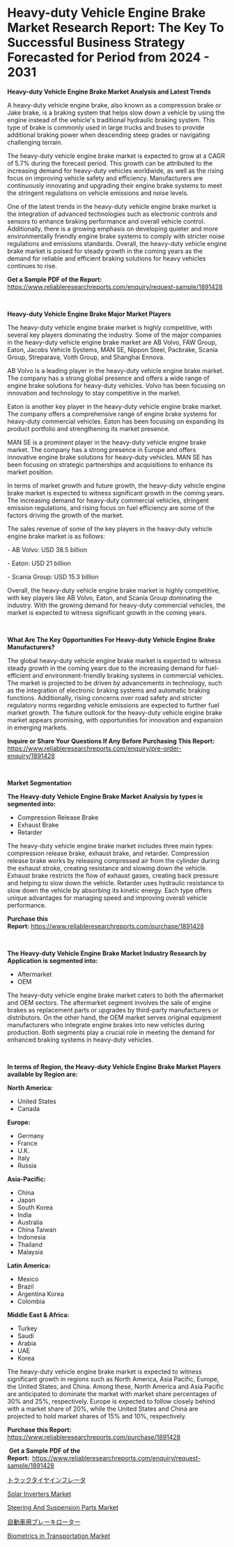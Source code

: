 <p><h1>Heavy-duty Vehicle Engine Brake Market Research Report: The Key To Successful Business Strategy Forecasted for Period from 2024 - 2031</h1></p><p><strong>Heavy-duty Vehicle Engine Brake Market Analysis and Latest Trends</strong></p>
<p><p>A heavy-duty vehicle engine brake, also known as a compression brake or Jake brake, is a braking system that helps slow down a vehicle by using the engine instead of the vehicle's traditional hydraulic braking system. This type of brake is commonly used in large trucks and buses to provide additional braking power when descending steep grades or navigating challenging terrain.</p><p>The heavy-duty vehicle engine brake market is expected to grow at a CAGR of 5.7% during the forecast period. This growth can be attributed to the increasing demand for heavy-duty vehicles worldwide, as well as the rising focus on improving vehicle safety and efficiency. Manufacturers are continuously innovating and upgrading their engine brake systems to meet the stringent regulations on vehicle emissions and noise levels.</p><p>One of the latest trends in the heavy-duty vehicle engine brake market is the integration of advanced technologies such as electronic controls and sensors to enhance braking performance and overall vehicle control. Additionally, there is a growing emphasis on developing quieter and more environmentally friendly engine brake systems to comply with stricter noise regulations and emissions standards. Overall, the heavy-duty vehicle engine brake market is poised for steady growth in the coming years as the demand for reliable and efficient braking solutions for heavy vehicles continues to rise.</p></p>
<p><strong>Get a Sample PDF of the Report:&nbsp;</strong> <a href="https://www.reliableresearchreports.com/enquiry/request-sample/1891428">https://www.reliableresearchreports.com/enquiry/request-sample/1891428</a></p>
<p>&nbsp;</p>
<p><strong>Heavy-duty Vehicle Engine Brake Major Market Players</strong></p>
<p><p>The heavy-duty vehicle engine brake market is highly competitive, with several key players dominating the industry. Some of the major companies in the heavy-duty vehicle engine brake market are AB Volvo, FAW Group, Eaton, Jacobs Vehicle Systems, MAN SE, Nippon Steel, Pacbrake, Scania Group, Streparava, Voith Group, and Shanghai Ennova.</p><p>AB Volvo is a leading player in the heavy-duty vehicle engine brake market. The company has a strong global presence and offers a wide range of engine brake solutions for heavy-duty vehicles. Volvo has been focusing on innovation and technology to stay competitive in the market.</p><p>Eaton is another key player in the heavy-duty vehicle engine brake market. The company offers a comprehensive range of engine brake systems for heavy-duty commercial vehicles. Eaton has been focusing on expanding its product portfolio and strengthening its market presence.</p><p>MAN SE is a prominent player in the heavy-duty vehicle engine brake market. The company has a strong presence in Europe and offers innovative engine brake solutions for heavy-duty vehicles. MAN SE has been focusing on strategic partnerships and acquisitions to enhance its market position.</p><p>In terms of market growth and future growth, the heavy-duty vehicle engine brake market is expected to witness significant growth in the coming years. The increasing demand for heavy-duty commercial vehicles, stringent emission regulations, and rising focus on fuel efficiency are some of the factors driving the growth of the market.</p><p>The sales revenue of some of the key players in the heavy-duty vehicle engine brake market is as follows:</p><p>- AB Volvo: USD 38.5 billion</p><p>- Eaton: USD 21 billion</p><p>- Scania Group: USD 15.3 billion</p><p>Overall, the heavy-duty vehicle engine brake market is highly competitive, with key players like AB Volvo, Eaton, and Scania Group dominating the industry. With the growing demand for heavy-duty commercial vehicles, the market is expected to witness significant growth in the coming years.</p></p>
<p>&nbsp;</p>
<p><strong>What Are The Key Opportunities For Heavy-duty Vehicle Engine Brake Manufacturers?</strong></p>
<p><p>The global heavy-duty vehicle engine brake market is expected to witness steady growth in the coming years due to the increasing demand for fuel-efficient and environment-friendly braking systems in commercial vehicles. The market is projected to be driven by advancements in technology, such as the integration of electronic braking systems and automatic braking functions. Additionally, rising concerns over road safety and stricter regulatory norms regarding vehicle emissions are expected to further fuel market growth. The future outlook for the heavy-duty vehicle engine brake market appears promising, with opportunities for innovation and expansion in emerging markets.</p></p>
<p><strong>Inquire or Share Your Questions If Any Before Purchasing This Report:</strong> <a href="https://www.reliableresearchreports.com/enquiry/pre-order-enquiry/1891428">https://www.reliableresearchreports.com/enquiry/pre-order-enquiry/1891428</a></p>
<p>&nbsp;</p>
<p><strong>Market Segmentation</strong></p>
<p><strong>The Heavy-duty Vehicle Engine Brake Market Analysis by types is segmented into:</strong></p>
<p><ul><li>Compression Release Brake</li><li>Exhaust Brake</li><li>Retarder</li></ul></p>
<p><p>The heavy-duty vehicle engine brake market includes three main types: compression release brake, exhaust brake, and retarder. Compression release brake works by releasing compressed air from the cylinder during the exhaust stroke, creating resistance and slowing down the vehicle. Exhaust brake restricts the flow of exhaust gases, creating back pressure and helping to slow down the vehicle. Retarder uses hydraulic resistance to slow down the vehicle by absorbing its kinetic energy. Each type offers unique advantages for managing speed and improving overall vehicle performance.</p></p>
<p><strong>Purchase this Report:&nbsp;</strong><a href="https://www.reliableresearchreports.com/purchase/1891428">https://www.reliableresearchreports.com/purchase/1891428</a></p>
<p>&nbsp;</p>
<p><strong>The Heavy-duty Vehicle Engine Brake Market Industry Research by Application is segmented into:</strong></p>
<p><ul><li>Aftermarket</li><li>OEM</li></ul></p>
<p><p>The heavy-duty vehicle engine brake market caters to both the aftermarket and OEM sectors. The aftermarket segment involves the sale of engine brakes as replacement parts or upgrades by third-party manufacturers or distributors. On the other hand, the OEM market serves original equipment manufacturers who integrate engine brakes into new vehicles during production. Both segments play a crucial role in meeting the demand for enhanced braking systems in heavy-duty vehicles.</p></p>
<p>&nbsp;</p>
<p><strong>In terms of Region, the Heavy-duty Vehicle Engine Brake Market Players available by Region are:</strong></p>
<p>
    <p> <strong> North America: </strong>
        <ul>
            <li>United States</li>
            <li>Canada</li>
        </ul>
        </p> 
    <p> <strong> Europe: </strong>
        <ul>
            <li>Germany</li>
            <li>France</li>
            <li>U.K.</li>
            <li>Italy</li>
            <li>Russia</li>
        </ul>
        </p> 
    <p> <strong> Asia-Pacific: </strong>
        <ul>
            <li>China</li>
            <li>Japan</li>
            <li>South Korea</li>
            <li>India</li>
            <li>Australia</li>
            <li>China Taiwan</li>
            <li>Indonesia</li>
            <li>Thailand</li>
            <li>Malaysia</li>
        </ul>
        </p> 
    <p> <strong> Latin America: </strong>
        <ul>
            <li>Mexico</li>
            <li>Brazil</li>
            <li>Argentina Korea</li>
            <li>Colombia</li>
        </ul>
        </p> 
    <p> <strong> Middle East & Africa: </strong>
        <ul>
            <li>Turkey</li>
            <li>Saudi</li>
            <li>Arabia</li>
            <li>UAE</li>
            <li>Korea</li>
        </ul>
    </p>
    </p>
<p><p>The heavy-duty vehicle engine brake market is expected to witness significant growth in regions such as North America, Asia Pacific, Europe, the United States, and China. Among these, North America and Asia Pacific are anticipated to dominate the market with market share percentages of 30% and 25%, respectively. Europe is expected to follow closely behind with a market share of 20%, while the United States and China are projected to hold market shares of 15% and 10%, respectively.</p></p>
<p><strong>Purchase this Report: </strong><a href="https://www.reliableresearchreports.com/purchase/1891428">https://www.reliableresearchreports.com/purchase/1891428</a></p>
<p>&nbsp;<strong>Get a Sample PDF of the Report:&nbsp;&nbsp;</strong><a href="https://www.reliableresearchreports.com/enquiry/request-sample/1891428">https://www.reliableresearchreports.com/enquiry/request-sample/1891428</a></p>
<p><strong></strong></p>
<p><p><a href="https://medium.com/@decker5351/%E3%83%88%E3%83%A9%E3%83%83%E3%82%AF%E3%82%BF%E3%82%A4%E3%83%A4%E3%82%A4%E3%83%B3%E3%83%95%E3%83%AC%E3%83%BC%E3%82%BF%E3%83%BC%E5%B8%82%E5%A0%B4-%E3%82%BF%E3%82%A4%E3%83%97-%E3%82%A2%E3%83%97%E3%83%AA%E3%82%B1%E3%83%BC%E3%82%B7%E3%83%A7%E3%83%B3-%E3%81%8A%E3%82%88%E3%81%B3%E5%9C%B0%E7%90%86%E3%81%AB%E3%82%88%E3%82%8B%E5%8C%85%E6%8B%AC%E7%9A%84%E3%81%AA%E8%A9%95%E4%BE%A1-c7803e0f0c48">トラックタイヤインフレータ</a></p><p><a href="https://view.publitas.com/reportprime-1/solar-inverters-market-size-market-trends-and-growth-outlook-forecasted-for-period-from-2024-to-2031/">Solar Inverters Market</a></p><p><a href="https://view.publitas.com/reportprime-1/steering-and-suspension-parts-market-offers-provide-insightful-data-for-the-time-period-from-2024-to-2031-and-also-provide-analysis-based-on-application-type-and-region/">Steering And Suspension Parts Market</a></p><p><a href="https://medium.com/@cecuraprangm/%E8%87%AA%E5%8B%95%E8%BB%8A%E7%94%A8%E3%83%96%E3%83%AC%E3%83%BC%E3%82%AD%E3%83%AD%E3%83%BC%E3%82%BF%E3%83%BC%E5%B8%82%E5%A0%B4%E3%81%AF-%E5%B8%82%E5%A0%B4%E3%82%B7%E3%82%A7%E3%82%A2-%E5%B8%82%E5%A0%B4%E3%81%AE%E3%83%88%E3%83%AC%E3%83%B3%E3%83%89-%E5%B8%82%E5%A0%B4%E3%81%AE%E6%88%90%E9%95%B7%E3%81%AB%E9%96%A2%E3%81%99%E3%82%8B%E6%83%85%E5%A0%B1%E3%82%92%E6%8F%90%E4%BE%9B%E3%81%97%E3%81%BE%E3%81%99-490ac9bc4df4">自動車用ブレーキローター</a></p><p><a href="https://github.com/peachesmcdowel1/Market-Research-Report-List-1/blob/main/biometrics-in-transportation-market.md">Biometrics in Transportation Market</a></p></p>